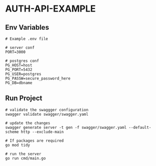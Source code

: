 # AUTH-API-EXAMPLE

## Env Variables

```shell
# Example .env file

# server conf 
PORT=3000

# postgres conf
PG_HOST=host
PG_PORT=5432
PG_USER=postgres
PG_PASSW=secure_password_here
PG_DB=dbname
```

## Run Project
```shell 
# validate the swaggger configuration
swagger validate swagger/swagger.yaml

# update the changes
swagger generate server -t gen -f swagger/swagger.yaml --default-scheme http --exclude-main

# If packages are required
go mod tidy

# run the server
go run cmd/main.go
```
